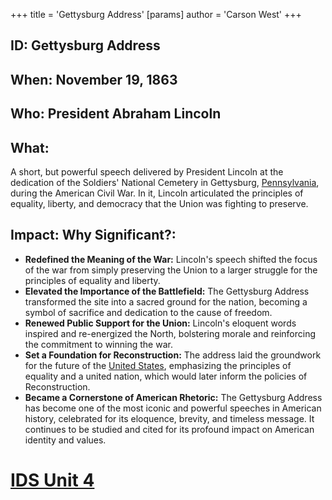 +++
 title = 'Gettysburg Address'
[params]
	author = 'Carson West'
+++
## ID: Gettysburg Address

## When: November 19, 1863

## Who: President Abraham Lincoln

## What: 
A short, but powerful speech delivered by President Lincoln at the dedication of the Soldiers' National Cemetery in Gettysburg, [Pennsylvania](./../pennsylvania/), during the American Civil War. In it, Lincoln articulated the principles of equality, liberty, and democracy that the Union was fighting to preserve.

## Impact: Why Significant?:

* **Redefined the Meaning of the War:** Lincoln's speech shifted the focus of the war from simply preserving the Union to a larger struggle for the principles of equality and liberty.
* **Elevated the Importance of the Battlefield:** The Gettysburg Address transformed the site into a sacred ground for the nation, becoming a symbol of sacrifice and dedication to the cause of freedom.
* **Renewed Public Support for the Union:** Lincoln's eloquent words inspired and re-energized the North, bolstering morale and reinforcing the commitment to winning the war.
* **Set a Foundation for Reconstruction:** The address laid the groundwork for the future of the [United States](./../united-states/), emphasizing the principles of equality and a united nation, which would later inform the policies of Reconstruction.
* **Became a Cornerstone of American Rhetoric:** The Gettysburg Address has become one of the most iconic and powerful speeches in American history, celebrated for its eloquence, brevity, and timeless message. It continues to be studied and cited for its profound impact on American identity and values. 

# [IDS Unit 4](./../ids-unit-4/)